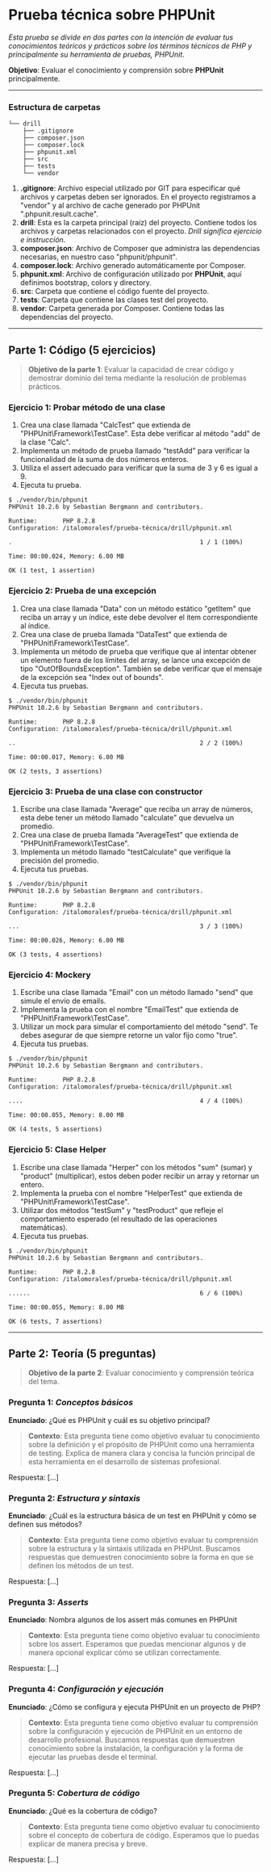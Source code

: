 # Prueba técnica sobre PHPUnit

_Esta prueba se divide en dos partes con la intención de evaluar tus conocimientos teóricos y prácticos sobre los términos técnicos de PHP y principalmente su herramienta de pruebas, PHPUnit_.

**Objetivo**: Evaluar el conocimiento y comprensión sobre **PHPUnit** principalmente.

---

### Estructura de carpetas

```shell
└── drill
    ├── .gitignore
    ├── composer.json
    ├── composer.lock
    ├── phpunit.xml
    ├── src
    ├── tests
    └── vendor
```

1. **.gitignore**: Archivo especial utilizado por GIT para especificar qué archivos y carpetas deben ser ignorados. En el proyecto registramos a "vendor" y al archivo de cache generado por PHPUnit ".phpunit.result.cache".
2. **drill**: Esta es la carpeta principal (raíz) del proyecto. Contiene todos los archivos y carpetas relacionados con el proyecto. _Drill significa ejercicio e instrucción_.
3. **composer.json**: Archivo de Composer que administra las dependencias necesarias, en nuestro caso "phpunit/phpunit". 
4. **composer.lock**: Archivo generado automáticamente por Composer.
5. **phpunit.xml**: Archivo de configuración utilizado por **PHPUnit**, aquí definimos bootstrap, colors y directory.
6. **src**: Carpeta que contiene el código fuente del proyecto. 
7. **tests**: Carpeta que contiene las clases test del proyecto. 
8. **vendor**: Carpeta generada por Composer. Contiene todas las dependencias del proyecto.

---

## Parte 1: Código (5 ejercicios)

> **Objetivo de la parte 1**: Evaluar la capacidad de crear código y demostrar dominio del tema mediante la resolución de problemas prácticos.

### Ejercicio 1: Probar método de una clase

1. Crea una clase llamada "CalcTest" que extienda de "PHPUnit\Framework\TestCase". Esta debe verificar al método "add" de la clase "Calc".
2. Implementa un método de prueba llamado "testAdd" para verificar la funcionalidad de la suma de dos números enteros.
3. Utiliza el assert adecuado para verificar que la suma de 3 y 6 es igual a 9.
4. Ejecuta tu prueba.

```shell
$ ./vendor/bin/phpunit     
PHPUnit 10.2.6 by Sebastian Bergmann and contributors.

Runtime:       PHP 8.2.8
Configuration: /italomoralesf/prueba-técnica/drill/phpunit.xml

.                                                    1 / 1 (100%)

Time: 00:00.024, Memory: 6.00 MB

OK (1 test, 1 assertion)
```

### Ejercicio 2: Prueba de una excepción

1. Crea una clase llamada "Data" con un método estático "getItem" que reciba un array y un índice, este debe devolver el item correspondiente al índice.
2. Crea una clase de prueba llamada "DataTest" que extienda de "PHPUnit\Framework\TestCase".
3. Implementa un método de prueba que verifique que al intentar obtener un elemento fuera de los límites del array, se lance una excepción de tipo "OutOfBoundsException". También se debe verificar que el mensaje de la excepción sea "Index out of bounds".
4. Ejecuta tus pruebas.

```shell
$ ./vendor/bin/phpunit     
PHPUnit 10.2.6 by Sebastian Bergmann and contributors.

Runtime:       PHP 8.2.8
Configuration: /italomoralesf/prueba-técnica/drill/phpunit.xml

..                                                   2 / 2 (100%)

Time: 00:00.017, Memory: 6.00 MB

OK (2 tests, 3 assertions)
```

### Ejercicio 3: Prueba de una clase con constructor

1. Escribe una clase llamada "Average" que reciba un array de números, esta debe tener un método llamado "calculate" que devuelva un promedio.
2. Crea una clase de prueba llamada "AverageTest" que extienda de "PHPUnit\Framework\TestCase".
3. Implementa un método llamado "testCalculate" que verifique la precisión del promedio.
4. Ejecuta tus pruebas.

```shell
$ ./vendor/bin/phpunit     
PHPUnit 10.2.6 by Sebastian Bergmann and contributors.

Runtime:       PHP 8.2.8
Configuration: /italomoralesf/prueba-técnica/drill/phpunit.xml

...                                                  3 / 3 (100%)

Time: 00:00.026, Memory: 6.00 MB

OK (3 tests, 4 assertions)
```

### Ejercicio 4: Mockery

1. Escribe una clase llamada "Email" con un método llamado "send" que simule el envío de emails.
2. Implementa la prueba con el nombre "EmailTest" que extienda de "PHPUnit\Framework\TestCase".
3. Utilizar un mock para simular el comportamiento del método "send". Te debes asegurar de que siempre retorne un valor fijo como "true".
4. Ejecuta tus pruebas.

```shell
$ ./vendor/bin/phpunit     
PHPUnit 10.2.6 by Sebastian Bergmann and contributors.

Runtime:       PHP 8.2.8
Configuration: /italomoralesf/prueba-técnica/drill/phpunit.xml

....                                                 4 / 4 (100%)

Time: 00:00.055, Memory: 8.00 MB

OK (4 tests, 5 assertions)
```

### Ejercicio 5: Clase Helper

1. Escribe una clase llamada "Herper" con los métodos "sum" (sumar) y "product" (multiplicar), estos deben poder recibir un array y retornar un entero.
2. Implementa la prueba con el nombre "HelperTest" que extienda de "PHPUnit\Framework\TestCase".
3. Utilizar dos métodos "testSum" y "testProduct" que refleje el comportamiento esperado (el resultado de las operaciones matemáticas).
4. Ejecuta tus pruebas.

```shell
$ ./vendor/bin/phpunit     
PHPUnit 10.2.6 by Sebastian Bergmann and contributors.

Runtime:       PHP 8.2.8
Configuration: /italomoralesf/prueba-técnica/drill/phpunit.xml

......                                               6 / 6 (100%)

Time: 00:00.055, Memory: 8.00 MB

OK (6 tests, 7 assertions)
```

--- 

## Parte 2: Teoría (5 preguntas)

> **Objetivo de la parte 2**: Evaluar conocimiento y comprensión teórica del tema.

### Pregunta 1: _Conceptos básicos_

**Enunciado**: ¿Qué es PHPUnit y cuál es su objetivo principal?

> **Contexto**: Esta pregunta tiene como objetivo evaluar tu conocimiento sobre la definición y el propósito de PHPUnit como una herramienta de testing. Explica de manera clara y concisa la función principal de esta herramienta en el desarrollo de sistemas profesional.

Respuesta: [...]

### Pregunta 2: _Estructura y sintaxis_

**Enunciado**: ¿Cuál es la estructura básica de un test en PHPUnit y cómo se definen sus métodos?

> **Contexto**: Esta pregunta tiene como objetivo evaluar tu comprensión sobre la estructura y la sintaxis utilizada en PHPUnit. Buscamos respuestas que demuestren conocimiento sobre la forma en que se definen los métodos de un test.

Respuesta: [...]

### Pregunta 3: _Asserts_

**Enunciado**: Nombra algunos de los assert más comunes en PHPUnit

> **Contexto**: Esta pregunta tiene como objetivo evaluar tu conocimiento sobre los assert. Esperamos que puedas mencionar algunos y de manera opcional explicar cómo se utilizan correctamente.

Respuesta: [...]

### Pregunta 4: _Configuración y ejecución_

**Enunciado**: ¿Cómo se configura y ejecuta PHPUnit en un proyecto de PHP?

> **Contexto**: Esta pregunta tiene como objetivo evaluar tu comprensión sobre la configuración y ejecución de PHPUnit en un entorno de desarrollo profesional. Buscamos respuestas que demuestren conocimiento sobre la instalación, la configuración y la forma de ejecutar las pruebas desde el terminal.

Respuesta: [...]

### Pregunta 5: _Cobertura de código_

**Enunciado**: ¿Qué es la cobertura de código?

> **Contexto**: Esta pregunta tiene como objetivo evaluar tu conocimiento sobre el concepto de cobertura de código. Esperamos que lo puedas explicar de manera precisa y breve.

Respuesta: [...]